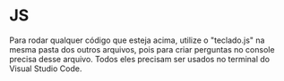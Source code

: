 # JS

Para rodar qualquer código que esteja acima, utilize o "teclado.js" na mesma pasta dos outros arquivos, pois para criar perguntas no console precisa desse arquivo.
Todos eles precisam ser usados no terminal do Visual Studio Code.
